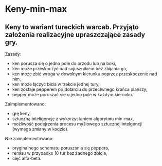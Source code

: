 # Keny-min-max

## Keny to wariant tureckich warcab. Przyjąto założenia realizacyjne upraszczające zasady gry.

Zasady:
- ken porusza się o jedno pole do przodu lub na boki,
- ken może przeskoczyć nad sojusznikiem bez zbijania go,
- ken może zbić wroga w dowolnym kierunku poprzez przeskoczenie nad nim,
- ken może łączyć bicia w trakcie jednej tury,
- ken zostaje pepperem po dotarciu do przeciwnego krańca planszy,
- pepper może poruszać się o jedno pole w każdym kierunku.

Zaimplementowano:
- grę keny,
- sztuczną inteligencję z wykorzystaniem algorytmu min-max,
- możliwość podejrzenia procesu myślowego sztucznej intelgencji (wymaga zmiany w kodzie).

Nie zaimplementowano:
- oryginalnego schematu poruszania się peppera,
- remisu w przypadku 10 tur bez żadnego zbicia,
- cięć alfa-beta.
